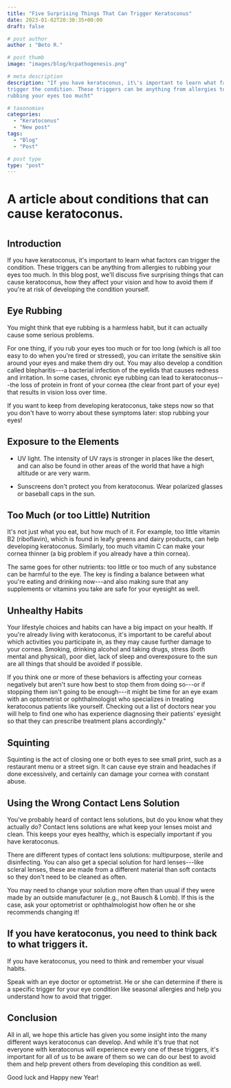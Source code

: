```yaml
---
title: "Five Surprising Things That Can Trigger Keratoconus"
date: 2023-01-02T20:30:35+00:00
draft: false

# post author
author : "Beto R."

# post thumb
image: "images/blog/kcpathogenesis.png"

# meta description
description: "If you have keratoconus, it\'s important to learn what factors can
trigger the condition. These triggers can be anything from allergies to
rubbing your eyes too mucht"

# taxonomies
categories: 
  - "Keratoconus"
  - "New post"
tags:
  - "Blog"
  - "Post"

# post type
type: "post"
---
```


# A article about conditions that can cause keratoconus.

# 

## Introduction

If you have keratoconus, it\'s important to learn what factors can
trigger the condition. These triggers can be anything from allergies to
rubbing your eyes too much. In this blog post, we\'ll discuss five
surprising things that can cause keratoconus, how they affect your
vision and how to avoid them if you\'re at risk of developing the
condition yourself.

## Eye Rubbing

You might think that eye rubbing is a harmless habit, but it can
actually cause some serious problems.

For one thing, if you rub your eyes too much or for too long (which is
all too easy to do when you\'re tired or stressed), you can irritate the
sensitive skin around your eyes and make them dry out. You may also
develop a condition called blepharitis---a bacterial infection of the
eyelids that causes redness and irritation. In some cases, chronic eye
rubbing can lead to keratoconus---the loss of protein in front of your
cornea (the clear front part of your eye) that results in vision loss
over time.

If you want to keep from developing keratoconus, take steps now so that
you don\'t have to worry about these symptoms later: stop rubbing your
eyes!

## Exposure to the Elements

-   UV light. The intensity of UV rays is stronger in places like the
    desert, and can also be found in other areas of the world that have
    a high altitude or are very warm.

-   Sunscreens don\'t protect you from keratoconus. Wear polarized
    glasses or baseball caps in the sun.

## Too Much (or too Little) Nutrition

It\'s not just what you eat, but how much of it. For example, too little
vitamin B2 (riboflavin), which is found in leafy greens and dairy
products, can help developing keratoconus. Similarly, too much vitamin C
can make your cornea thinner (a big problem if you already have a thin
cornea).

The same goes for other nutrients: too little or too much of any
substance can be harmful to the eye. The key is finding a balance
between what you\'re eating and drinking now---and also making sure that
any supplements or vitamins you take are safe for your eyesight as well.

## Unhealthy Habits

Your lifestyle choices and habits can have a big impact on your health.
If you're already living with keratoconus, it's important to be careful
about which activities you participate in, as they may cause further
damage to your cornea. Smoking, drinking alcohol and taking drugs,
stress (both mental and physical), poor diet, lack of sleep and
overexposure to the sun are all things that should be avoided if
possible.

If you think one or more of these behaviors is affecting your corneas
negatively but aren't sure how best to stop them from doing so---or if
stopping them isn't going to be enough---it might be time for an eye
exam with an optometrist or ophthalmologist who specializes in treating
keratoconus patients like yourself. Checking out a list of doctors
near you will help to find one who has experience diagnosing their
patients\' eyesight so that they can prescribe treatment plans
accordingly.\"

## Squinting

Squinting is the act of closing one or both eyes to see small print,
such as a restaurant menu or a street sign. It can cause eye strain and
headaches if done excessively, and certainly can damage your cornea with
constant abuse.

## Using the Wrong Contact Lens Solution

You've probably heard of contact lens solutions, but do you know what
they actually do? Contact lens solutions are what keep your lenses moist
and clean. This keeps your eyes healthy, which is especially important
if you have keratoconus.

There are different types of contact lens solutions: multipurpose,
sterile and disinfecting. You can also get a special solution for hard
lenses---like scleral lenses, these are made from a different material
than soft contacts so they don't need to be cleaned as often.

You may need to change your solution more often than usual if they were
made by an outside manufacturer (e.g., not Bausch & Lomb). If this is
the case, ask your optometrist or ophthalmologist how often he or she
recommends changing it!

## If you have keratoconus, you need to think back to what triggers it.

If you have keratoconus, you need to think and remember your visual
habits.

Speak with an eye doctor or optometrist. He or she can determine if
there is a specific trigger for your eye condition like seasonal
allergies and help you understand how to avoid that trigger.

## Conclusion

All in all, we hope this article has given you some insight into the
many different ways keratoconus can develop. And while it's true that
not everyone with keratoconus will experience every one of these
triggers, it's important for all of us to be aware of them so we can do
our best to avoid them and help prevent others from developing this
condition as well.

Good luck and Happy new Year!